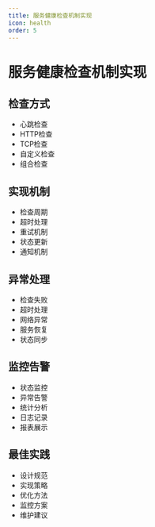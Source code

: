 ```yaml
---
title: 服务健康检查机制实现
icon: health
order: 5
---
```


# 服务健康检查机制实现

## 检查方式
- 心跳检查
- HTTP检查
- TCP检查
- 自定义检查
- 组合检查

## 实现机制
- 检查周期
- 超时处理
- 重试机制
- 状态更新
- 通知机制

## 异常处理
- 检查失败
- 超时处理
- 网络异常
- 服务恢复
- 状态同步

## 监控告警
- 状态监控
- 异常告警
- 统计分析
- 日志记录
- 报表展示

## 最佳实践
- 设计规范
- 实现策略
- 优化方法
- 监控方案
- 维护建议
